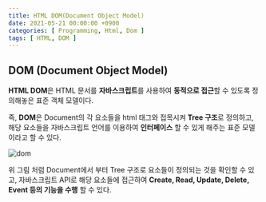 ```yaml
---
title: HTML DOM(Document Object Model)
date: 2021-05-21 00:00:00 +0900
categories: [ Programming, Html, Dom ]
tags: [ HTML, DOM ]
---
```


## DOM (Document Object Model)

**HTML DOM**은 HTML 문서를 **자바스크립트**를 사용하여 **동적으로 접근**할 수 있도록 정의해놓은 표준 객체 모델이다.

즉, **DOM**은 Document의 각 요소들을 html 태그와 접목시켜 **Tree 구조**로 정의하고, 해당 요소들을 자바스크립트 언어를 이용하여 **인터페이스** 할 수 있게 해주는 표준 모델이라고 할 수
있다.

![dom](https://blog.kakaocdn.net/dn/dFxe08/btq5of6oeLh/mwm2sGeUapB0nB67dYx03k/img.gif)

위 그림 처럼 Document에서 부터 Tree 구조로 요소들이 정의되는 것을 확인할 수 있고, 자바스크립트 API로 해당 요소들에 접근하여 **Create, Read, Update, Delete, Event 등의
기능을 수행** 할 수 있다.
